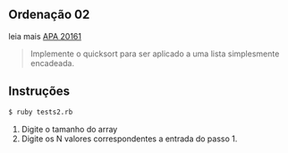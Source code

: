 ## Ordenação 02
leia mais [APA 20161](http://leobezerra.ci.ufpb.br/disciplinas/APA/2016-1/)
>Implemente o quicksort para ser aplicado a uma lista simplesmente encadeada.

## Instruções
```sh 
$ ruby tests2.rb
```

1. Digite o tamanho do array
2. Digite os N valores correspondentes a entrada do passo 1.